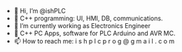 - 👋 Hi, I’m @ishPLC
- 👀 C++ programming: UI, HMI, DB, communications. 
- 🌱 I’m currently working as Electronics Engineer
- 💞️ C++ PC Apps, software for PLC Arduino and AVR MC.
- 📫 How to reach me: i s h p l c p r o g @ g m a i l . c o m

<!---
ishPLC/ishPLC is a ✨ special ✨ repository because its `README.md` (this file) appears on your GitHub profile.
You can click the Preview link to take a look at your changes.
--->
